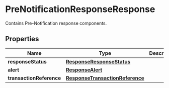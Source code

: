 

# PreNotificationResponseResponse

Contains Pre-Notification response components.

## Properties

| Name | Type | Description | Notes |
|------------ | ------------- | ------------- | -------------|
|**responseStatus** | [**ResponseResponseStatus**](ResponseResponseStatus.md) |  |  |
|**alert** | [**ResponseAlert**](ResponseAlert.md) |  |  [optional] |
|**transactionReference** | [**ResponseTransactionReference**](ResponseTransactionReference.md) |  |  [optional] |



